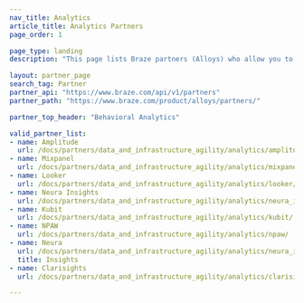 ```yaml
---
nav_title: Analytics
article_title: Analytics Partners
page_order: 1

page_type: landing
description: "This page lists Braze partners (Alloys) who allow you to gather behavioral and business insights on customer data."

layout: partner_page
search_tag: Partner
partner_api: "https://www.braze.com/api/v1/partners"
partner_path: "https://www.braze.com/product/alloys/partners/"

partner_top_header: "Behavioral Analytics"

valid_partner_list:
- name: Amplitude
  url: /docs/partners/data_and_infrastructure_agility/analytics/amplitude_for_currents/
- name: Mixpanel
  url: /docs/partners/data_and_infrastructure_agility/analytics/mixpanel_for_currents/
- name: Looker
  url: /docs/partners/data_and_infrastructure_agility/analytics/looker/
- name: Neura Insights
  url: /docs/partners/data_and_infrastructure_agility/analytics/neura_insights/
- name: Kubit
  url: /docs/partners/data_and_infrastructure_agility/analytics/kubit/
- name: NPAW
  url: /docs/partners/data_and_infrastructure_agility/analytics/npaw/
- name: Neura
  url: /docs/partners/data_and_infrastructure_agility/analytics/neura_insights/
  title: Insights
- name: Clarisights
  url: /docs/partners/data_and_infrastructure_agility/analytics/clarisights/

---
```

